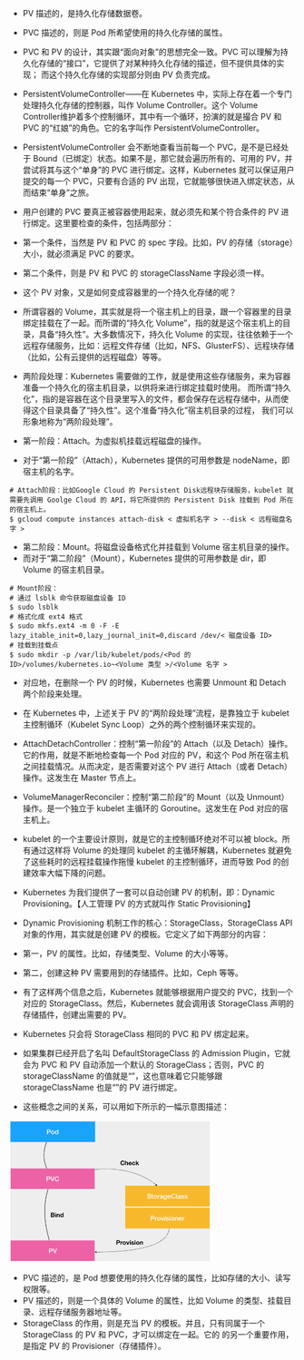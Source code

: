 - PV 描述的，是持久化存储数据卷。
- PVC 描述的，则是 Pod 所希望使用的持久化存储的属性。
- PVC 和 PV 的设计，其实跟“面向对象”的思想完全一致。PVC 可以理解为持久化存储的“接口”，它提供了对某种持久化存储的描述，但不提供具体的实现；
  而这个持久化存储的实现部分则由 PV 负责完成。
- PersistentVolumeController——在 Kubernetes 中，实际上存在着一个专门处理持久化存储的控制器，叫作 Volume Controller。这个
  Volume Controller维护着多个控制循环，其中有一个循环，扮演的就是撮合 PV 和 PVC 的“红娘”的角色。它的名字叫作
  PersistentVolumeController。
- PersistentVolumeController 会不断地查看当前每一个 PVC，是不是已经处于 Bound（已绑定）状态。如果不是，那它就会遍历所有的、可用的
  PV，并尝试将其与这个“单身”的 PVC 进行绑定。这样，Kubernetes 就可以保证用户提交的每一个 PVC，只要有合适的 PV
  出现，它就能够很快进入绑定状态，从而结束“单身”之旅。

- 用户创建的 PVC 要真正被容器使用起来，就必须先和某个符合条件的 PV 进行绑定。这里要检查的条件，包括两部分：
- 第一个条件，当然是 PV 和 PVC 的 spec 字段。比如，PV 的存储（storage）大小，就必须满足 PVC 的要求。
- 第二个条件，则是 PV 和 PVC 的 storageClassName 字段必须一样。


- 这个 PV 对象，又是如何变成容器里的一个持久化存储的呢？
- 所谓容器的 Volume，其实就是将一个宿主机上的目录，跟一个容器里的目录绑定挂载在了一起。而所谓的“持久化
  Volume”，指的就是这个宿主机上的目录，具备“持久性”。大多数情况下，持久化 Volume
  的实现，往往依赖于一个远程存储服务，比如：远程文件存储（比如，NFS、GlusterFS）、远程块存储（比如，公有云提供的远程磁盘）等等。


- 两阶段处理：Kubernetes 需要做的工作，就是使用这些存储服务，来为容器准备一个持久化的宿主机目录，以供将来进行绑定挂载时使用。
  而所谓“持久化”，指的是容器在这个目录里写入的文件，都会保存在远程存储中，从而使得这个目录具备了“持久性”。这个准备“持久化”宿主机目录的过程，
  我们可以形象地称为“两阶段处理”。
- 第一阶段：Attach。为虚拟机挂载远程磁盘的操作。
- 对于“第一阶段”（Attach），Kubernetes 提供的可用参数是 nodeName，即宿主机的名字。

```shell
# Attach阶段：比如Google Cloud 的 Persistent Disk远程块存储服务，kubelet 就需要先调用 Goolge Cloud 的 API，将它所提供的 Persistent Disk 挂载到 Pod 所在的宿主机上。
$ gcloud compute instances attach-disk < 虚拟机名字 > --disk < 远程磁盘名字 >
```

- 第二阶段：Mount。将磁盘设备格式化并挂载到 Volume 宿主机目录的操作。
- 而对于“第二阶段”（Mount），Kubernetes 提供的可用参数是 dir，即 Volume 的宿主机目录。

```shell
# Mount阶段：
# 通过 lsblk 命令获取磁盘设备 ID
$ sudo lsblk
# 格式化成 ext4 格式
$ sudo mkfs.ext4 -m 0 -F -E lazy_itable_init=0,lazy_journal_init=0,discard /dev/< 磁盘设备 ID>
# 挂载到挂载点
$ sudo mkdir -p /var/lib/kubelet/pods/<Pod 的 ID>/volumes/kubernetes.io~<Volume 类型 >/<Volume 名字 >
```

- 对应地，在删除一个 PV 的时候，Kubernetes 也需要 Unmount 和 Detach 两个阶段来处理。


- 在 Kubernetes 中，上述关于 PV 的“两阶段处理”流程，是靠独立于 kubelet 主控制循环（Kubelet Sync Loop）之外的两个控制循环来实现的。
- AttachDetachController：控制“第一阶段”的 Attach（以及 Detach）操作。它的作用，就是不断地检查每一个 Pod 对应的 PV，和这个 Pod
  所在宿主机之间挂载情况。从而决定，是否需要对这个 PV 进行 Attach（或者 Detach）操作。这发生在 Master 节点上。
- VolumeManagerReconciler：控制“第二阶段”的 Mount（以及 Unmount）操作。是一个独立于 kubelet 主循环的 Goroutine。这发生在 Pod
  对应的宿主机上。
- kubelet 的一个主要设计原则，就是它的主控制循环绝对不可以被 block。所有通过这样将 Volume 的处理同 kubelet
  的主循环解耦，Kubernetes 就避免了这些耗时的远程挂载操作拖慢 kubelet 的主控制循环，进而导致 Pod 的创建效率大幅下降的问题。


- Kubernetes 为我们提供了一套可以自动创建 PV 的机制，即：Dynamic Provisioning。【人工管理 PV 的方式就叫作 Static
  Provisioning】
- Dynamic Provisioning 机制工作的核心：StorageClass，StorageClass API对象的作用，其实就是创建 PV 的模板。它定义了如下两部分的内容：
- 第一，PV 的属性。比如，存储类型、Volume 的大小等等。
- 第二，创建这种 PV 需要用到的存储插件。比如，Ceph 等等。
- 有了这样两个信息之后，Kubernetes 就能够根据用户提交的 PVC，找到一个对应的 StorageClass。然后，Kubernetes 就会调用该
  StorageClass 声明的存储插件，创建出需要的 PV。
- Kubernetes 只会将 StorageClass 相同的 PVC 和 PV 绑定起来。

- 如果集群已经开启了名叫 DefaultStorageClass 的 Admission Plugin，它就会为 PVC 和 PV 自动添加一个默认的
  StorageClass；否则，PVC 的 storageClassName 的值就是“”，这也意味着它只能够跟 storageClassName 也是“”的 PV 进行绑定。


- 这些概念之间的关系，可以用如下所示的一幅示意图描述：

![img.png](img.png)

- PVC 描述的，是 Pod 想要使用的持久化存储的属性，比如存储的大小、读写权限等。
- PV 描述的，则是一个具体的 Volume 的属性，比如 Volume 的类型、挂载目录、远程存储服务器地址等。
- StorageClass 的作用，则是充当 PV 的模板。并且，只有同属于一个 StorageClass 的 PV 和 PVC，才可以绑定在一起。它的
  的另一个重要作用，是指定 PV 的 Provisioner（存储插件）。
